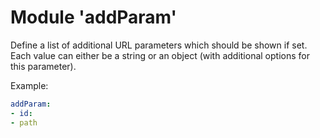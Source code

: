 # Module 'addParam'
Define a list of additional URL parameters which should be shown if set. Each value can either be a string or an object (with additional options for this parameter).

Example:
```yaml
addParam:
- id:
- path
```
